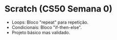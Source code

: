 # Scratch (CS50 Semana 0)

- Loops: Bloco "repeat" para repetição.
- Condicionais: Bloco "if-then-else".
- Projeto básico mas validado.